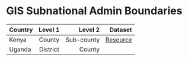 # GIS Subnational Admin Boundaries

| Country | Level 1 | Level 2 | Dataset |
| :---         |     :---:      |          ---: |  ---: |
| Kenya   | County     | Sub-county    | [Resource](https://github.com/nathanbaleeta/gis-subnational-admin-boundaries/tree/main/countries/kenya) |
| Uganda     | District       | County      | |

